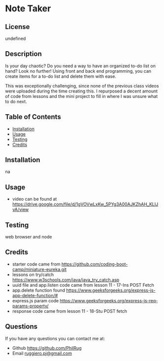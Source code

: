# Note Taker
## License

undefined
## Description
Is your day chaotic? Do you need a way to have an organized to-do list on hand? Look no further! Using front and back end programming, you can create items for a to-do list and delete them with ease.

This was exceptionally challenging, since none of the previous class videos were uploaded during the time creating this. I repurposed a decent amount of code from lessons and the mini project to fill in where I was unsure what to do next.
    
## Table of Contents
    
- [Installation](#installation)
- [Usage](#usage)
- [Testing](#test)
- [Credits](#credits)
    
## Installation
na
    
## Usage
* video can be found at https://drive.google.com/file/d/1gVOVwLxKw_5PYg3A00AJKZhAH_KLIJvA/view
    
## Testing
web browser and node

## Credits
- starter code came from https://github.com/coding-boot-camp/miniature-eureka.git
- lessons on try/catch https://www.w3schools.com/java/java_try_catch.asp
- uuid file and app.listen code came from lesson 11 - 17-Ins POST Fetch
- app.delete function found https://www.geeksforgeeks.org/express-js-app-delete-function/#
- express.js param code https://www.geeksforgeeks.org/express-js-req-params-property/
- response code came from lesson 11 - 18-Stu POST fetch
    
## Questions
If you have any questions you can contact me at:
- Github https://github.com/PhilRug
- Email ruggiero.pj@gmail.com

